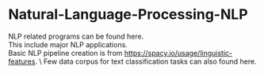 # Natural-Language-Processing-NLP
NLP related programs can be found here.\
This include major NLP applications.\
Basic NLP pipeline creation is from https://spacy.io/usage/linguistic-features. \\
Few data corpus for text classification tasks can also found here. 

